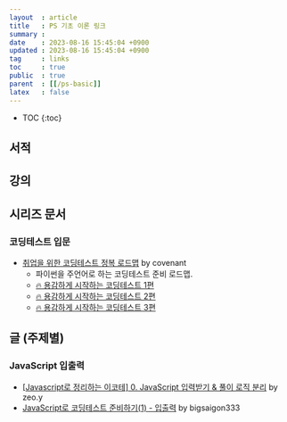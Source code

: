 ```yaml
---
layout  : article
title   : PS 기초 이론 링크
summary : 
date    : 2023-08-16 15:45:04 +0900
updated : 2023-08-16 15:45:04 +0900
tag     : links
toc     : true
public  : true
parent  : [[/ps-basic]] 
latex   : false
---
```

* TOC
{:toc}

## 서적

## 강의

## 시리즈 문서

### 코딩테스트 입문

* [취업을 위한 코딩테스트 정복 로드맵](https://covenant.tistory.com/235) by covenant
    * 파이썬을 주언어로 하는 코딩테스트 준비 로드맵.
    * [🔥 용감하게 시작하는 코딩테스트 1편](https://covenant.tistory.com/141)
    * [🔥 용감하게 시작하는 코딩테스트 2편](https://covenant.tistory.com/142)
    * [🔥 용감하게 시작하는 코딩테스트 3편](https://covenant.tistory.com/143)

## 글 (주제별)

### JavaScript 입출력

* [[Javascript로 정리하는 이코테] 0. JavaScript 입력받기 & 풀이 로직 분리](https://gyyeom.tistory.com/109) by zeo.y
* [JavaScript로 코딩테스트 준비하기(1) - 입출력](https://velog.io/@bigsaigon333/Javascript로-코딩테스트-준비하기1-입출력) by bigsaigon333
